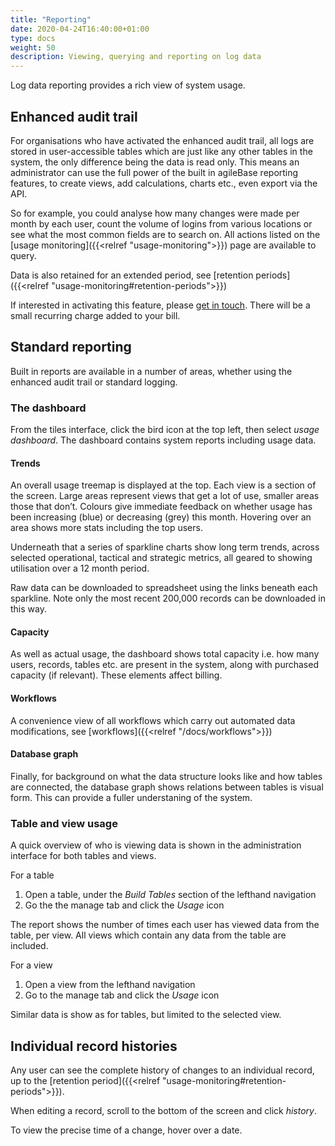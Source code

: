 ```yaml
---
title: "Reporting"
date: 2020-04-24T16:40:00+01:00
type: docs
weight: 50
description: Viewing, querying and reporting on log data
---
```

Log data reporting provides a rich view of system usage.

## Enhanced audit trail
For organisations who have activated the enhanced audit trail, all logs are stored in user-accessible tables which are just like any other tables in the system, the only difference being the data is read only. This means an administrator can use the full power of the built in agileBase reporting features, to create views, add calculations, charts etc., even export via the API.

So for example, you could analyse how many changes were made per month by each user, count the volume of logins from various locations or see what the most common fields are to search on. All actions listed on the [usage monitoring]({{<relref "usage-monitoring">}}) page are available to query.

Data is also retained for an extended period, see [retention periods]({{<relref "usage-monitoring#retention-periods">}})

If interested in activating this feature, please [get in touch](https://agilechilli.com/contact-us/). There will be a small recurring charge added to your bill.

## Standard reporting
Built in reports are available in a number of areas, whether using the enhanced audit trail or standard logging.

### The dashboard
From the tiles interface, click the bird icon at the top left, then select _usage dashboard_. The dashboard contains system reports including usage data.

#### Trends
An overall usage treemap is displayed at the top. Each view is a section of the screen. Large areas represent views that get a lot of use, smaller areas those that don’t. Colours give immediate feedback on whether usage has been increasing (blue) or decreasing (grey) this month. Hovering over an area shows more stats including the top users.

Underneath that a series of sparkline charts show long term trends, across selected operational, tactical and strategic metrics, all geared to showing utilisation over a 12 month period.

Raw data can be downloaded to spreadsheet using the links beneath each sparkline. Note only the most recent 200,000 records can be downloaded in this way.

#### Capacity
As well as actual usage, the dashboard shows total capacity i.e. how many users, records, tables etc. are present in the system, along with purchased capacity (if relevant). These elements affect billing.

#### Workflows
A convenience view of all workflows which carry out automated data modifications, see [workflows]({{<relref "/docs/workflows">}})

#### Database graph
Finally, for background on what the data structure looks like and how tables are connected, the database graph shows relations between tables is visual form. This can provide a fuller understaning of the system.

### Table and view usage
A quick overview of who is viewing data is shown in the administration interface for both tables and views.

For a table
1. Open a table, under the _Build Tables_ section of the lefthand navigation
2. Go the the manage tab and click the _Usage_ icon

The report shows the number of times each user has viewed data from the table, per view. All views which contain any data from the table are included.

For a view
1. Open a view from the lefthand navigation
2. Go to the manage tab and click the _Usage_ icon

Similar data is show as for tables, but limited to the selected view.

## Individual record histories

Any user can see the complete history of changes to an individual record, up to the [retention period]({{<relref "usage-monitoring#retention-periods">}}).

When editing a record, scroll to the bottom of the screen and click _history_.

To view the precise time of a change, hover over a date.